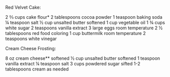 Red Velvet Cake:

2 ⅔ cups cake flour*
2 tablespoons cocoa powder
1 teaspoon baking soda
¼ teaspoon salt
½ cup unsalted butter softened
1 cup vegetable oil
1 ¾ cups white sugar
2 teaspoons vanilla extract
3 large eggs room temperature
2 ½ tablespoons red food coloring
1 cup buttermilk room temperature
2 teaspoons white vinegar

Cream Cheese Frosting:

8 oz cream cheese** softened
½ cup unsalted butter softened
1 teaspoon vanilla extract
¼ teaspoon salt
3 cups powdered sugar sifted
1-2 tablespoons cream as needed











